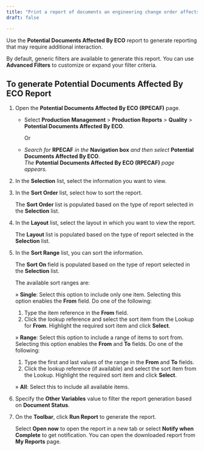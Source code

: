 ```yaml
---
title: "Print a report of documents an engineering change order affects"
draft: false

---
```


Use the **Potential Documents Affected By ECO** report to generate reporting that may require additional interaction.

By default, generic filters are available to generate this report. You can use **Advanced Filters** to customize or expand your filter criteria.

## To generate Potential Documents Affected By ECO Report

1.  Open the **Potential Documents Affected By ECO (RPECAF)** page.

    - Select **Production Management** > **Production Reports** > **Quality** > **Potential Documents Affected By ECO**.

        Or

    -  *Search for* **RPECAF** *in the* **Navigation box** *and then select* **Potential Documents Affected By ECO**. <br>*The* **Potential Documents Affected By ECO (RPECAF)** *page appears.*

2.  In the **Selection** list, select the information you want to view.
3.  In the **Sort Order** list, select how to sort the report.

    The **Sort Order** list is populated based on the type of report selected in the **Selection** list.

4.  In the **Layout** list, select the layout in which you want to view the report.

    The **Layout** list is populated based on the type of report selected in the **Selection** list.

5.  In the **Sort Range** list, you can sort the information.

    The **Sort On** field is populated based on the type of report selected in the **Selection** list.

    The available sort ranges are:

    » **Single**: Select this option to include only one item. Selecting this option enables the **From** field. Do one of the following:

    1.  Type the item reference in the **From** field.
    2.  Click the lookup reference and select the sort item from the Lookup for **From**. Highlight the required sort item and click **Select**.

    » **Range**: Select this option to include a range of items to sort from. Selecting this option enables the **From** and **To** fields. Do one of the following:

    1.  Type the first and last values of the range in the **From** and **To** fields.
    2.  Click the lookup reference (if available) and select the sort item from the Lookup. Highlight the required sort item and click **Select**.

    » **All**: Select this to include all available items.

3.  Specify the **Other Variables** value to filter the report generation based on **Document Status**.
4.  On the **Toolbar**, click **Run Report** to generate the report.

    Select **Open now** to open the report in a new tab or select **Notify when Complete** to get notification. You can open the downloaded report from **My Reports** page.